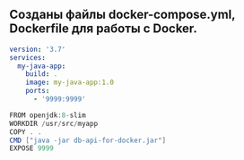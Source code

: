 ## Созданы файлы docker-compose.yml, Dockerfile для работы с Docker.
```yml
version: '3.7'
services:
  my-java-app:
    build: .
    image: my-java-app:1.0
    ports:
      - '9999:9999'
```
```Java
FROM openjdk:8-slim
WORKDIR /usr/src/myapp
COPY . .
CMD ["java -jar db-api-for-docker.jar"]
EXPOSE 9999
```